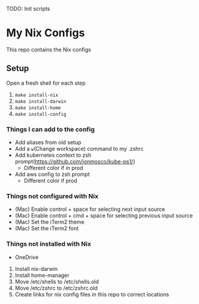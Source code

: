 TODO: Init scripts

# My Nix Configs
This repo contains the Nix configs

## Setup
Open a fresh shell for each step
1. `make install-nix`
2. `make install-darwin`
3. `make install-home`
4. `make install-config`

### Things I can add to the config
* Add aliases from old setup
* Add a `w`(Change workspace) command to my .zshrc
* Add kubernetes context to zsh prompt(https://github.com/jonmosco/kube-ps1/)
   * Different color if in prod
* Add aws config to zsh prompt
   * Different color if prod

### Things not configured with Nix
* (Mac) Enable control + space for selecting next input source
* (Mac) Enable control + cmd + space for selecting previous input source
* (Mac) Set the iTerm2 theme
* (Mac) Set the iTerm2 font

### Things not installed with Nix
* OneDrive

1. Install nix-darwin
2. Install home-manager
3. Move /etc/shells to /etc/shells.old
4. Move /etc/zshrc to /etc/zshrc.old
5. Create links for nix config files in this repo to correct locations